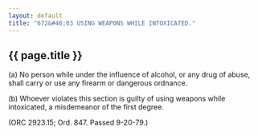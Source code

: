 ```yaml
---
layout: default 
title: "672&#46;03 USING WEAPONS WHILE INTOXICATED."
---
```


{{ page.title }}
----------------

​(a) No person while under the influence of alcohol, or any drug of
abuse, shall carry or use any firearm or dangerous ordnance.

​(b) Whoever violates this section is guilty of using weapons while
intoxicated, a misdemeanor of the first degree.

(ORC 2923.15; Ord. 847. Passed 9-20-79.)
